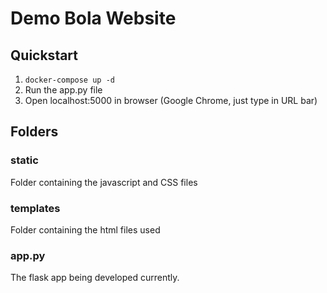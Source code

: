 # Demo Bola Website

## Quickstart
1) ```docker-compose up -d```
2) Run the app.py file
3) Open localhost:5000 in browser (Google Chrome, just type in URL bar)

## Folders
### static
Folder containing the javascript and CSS files

### templates
Folder containing the html files used

### app.py
The flask app being developed currently.
